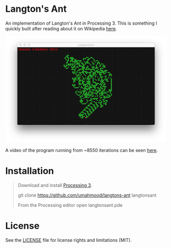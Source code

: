 # Langton's Ant

An implementation of Langton's Ant in Processing 3. This is something I quickly 
built after reading about it on Wikipedia [here](https://en.wikipedia.org/wiki/Langton%27s_ant).

![screenshot](https://github.com/umahmood/langtons-ant/blob/master/screenshot.png)

A video of the program running from ~8550 iterations can be seen [here](https://vimeo.com/155248390).

# Installation

> Download and install [Processing 3](https://processing.org/download/?processing).
> 
> git clone https://github.com/umahmood/langtons-ant langtonsant
>
> From the Processing editor open langtonsant.pde

# License

See the [LICENSE](LICENSE.md) file for license rights and limitations (MIT).
